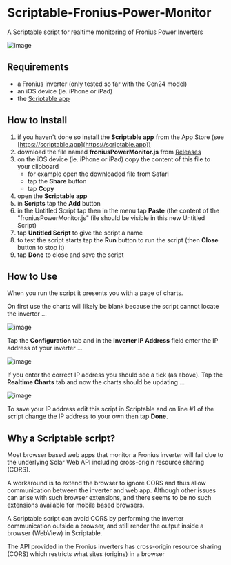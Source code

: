 # Scriptable-Fronius-Power-Monitor
A Scriptable script for realtime monitoring of Fronius Power Inverters

![image](https://github.com/seanhaydongriffin/Scriptable-Fronius-Power-Monitor/assets/28795922/7762cd83-94a8-4244-babd-50e31eeb669f)


## Requirements
- a Fronius inverter (only tested so far with the Gen24 model)
- an iOS device (ie. iPhone or iPad)
- the [Scriptable app](https://scriptable.app)

## How to Install
1. if you haven't done so install the **Scriptable app** from the App Store (see [https://scriptable.app](https://scriptable.app))
2. download the file named **froniusPowerMonitor.js** from [Releases](https://github.com/seanhaydongriffin/Scriptable-Fronius-Power-Monitor/releases/latest)
3. on the iOS device (ie. iPhone or iPad) copy the content of this file to your clipboard
   - for example open the downloaded file from Safari
   - tap the **Share** button
   - tap **Copy**
4. open the **Scriptable app**
5. in **Scripts** tap the **Add** button
6. in the Untitled Script tap then in the menu tap **Paste** (the content of the "froniusPowerMonitor.js" file should be visible in this new Untitled Script)
7. tap **Untitled Script** to give the script a name
8. to test the script starts tap the **Run** button to run the script (then **Close** button to stop it)
9. tap **Done** to close and save the script

## How to Use
When you run the script it presents you with a page of charts.

On first use the charts will likely be blank because the script cannot locate the inverter ...

![image](https://github.com/seanhaydongriffin/Scriptable-Fronius-Power-Monitor/assets/28795922/f4e9fdab-672b-4292-93b7-56e2395f47d4)

Tap the **Configuration** tab and in the **Inverter IP Address** field enter the IP address of your inverter ...

![image](https://github.com/seanhaydongriffin/Scriptable-Fronius-Power-Monitor/assets/28795922/26df895f-86ff-462e-b467-2fcfedc90eb3)

If you enter the correct IP address you should see a tick (as above).  Tap the **Realtime Charts** tab and now the charts should be updating ...

![image](https://github.com/seanhaydongriffin/Scriptable-Fronius-Power-Monitor/assets/28795922/a62b3a68-b84d-4a70-b6b1-401cd478c7ae)

To save your IP address edit this script in Scriptable and on line #1 of the script change the IP address to your own then tap **Done**.

## Why a Scriptable script?

Most browser based web apps that monitor a Fronius inverter will fail due to the underlying Solar Web API including cross-origin resource sharing (CORS).

A workaround is to extend the browser to ignore CORS and thus allow communication between the inverter and web app.  Although other issues can arise with such browser extensions, and there seems to be no such extensions available for mobile based browsers.

A Scriptable script can avoid CORS by performing the inverter communication outside a browser, and still render the output inside a browser (WebView) in Scriptable.

The API provided in the Fronius inverters has cross-origin resource sharing (CORS) which restricts what sites (origins) in a browser
